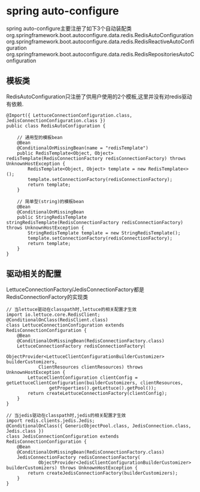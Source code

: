 # spring auto-configure

spring auto-configure主要注册了如下3个自动装配类
org.springframework.boot.autoconfigure.data.redis.RedisAutoConfiguration
org.springframework.boot.autoconfigure.data.redis.RedisReactiveAutoConfiguration
org.springframework.boot.autoconfigure.data.redis.RedisRepositoriesAutoConfiguration

## 模板类
RedisAutoConfiguration只注册了供用户使用的2个模板,这里并没有对redis驱动有依赖.
```text
@Import({ LettuceConnectionConfiguration.class, JedisConnectionConfiguration.class })
public class RedisAutoConfiguration {

    // 通用型的模板bean
	@Bean
	@ConditionalOnMissingBean(name = "redisTemplate")
	public RedisTemplate<Object, Object> redisTemplate(RedisConnectionFactory redisConnectionFactory) throws UnknownHostException {
		RedisTemplate<Object, Object> template = new RedisTemplate<>();
		template.setConnectionFactory(redisConnectionFactory);
		return template;
	}

    // 简单型(string)的模板bean
	@Bean
	@ConditionalOnMissingBean
	public StringRedisTemplate stringRedisTemplate(RedisConnectionFactory redisConnectionFactory) throws UnknownHostException {
		StringRedisTemplate template = new StringRedisTemplate();
		template.setConnectionFactory(redisConnectionFactory);
		return template;
	}
}
```

## 驱动相关的配置
LettuceConnectionFactory/JedisConnectionFactory都是RedisConnectionFactory的实现类
```text
// 当lettuce驱动在classpath时,lettuce的相关配置才生效
import io.lettuce.core.RedisClient;
@ConditionalOnClass(RedisClient.class)
class LettuceConnectionConfiguration extends RedisConnectionConfiguration {
    @Bean
	@ConditionalOnMissingBean(RedisConnectionFactory.class)
	LettuceConnectionFactory redisConnectionFactory(
			ObjectProvider<LettuceClientConfigurationBuilderCustomizer> builderCustomizers,
			ClientResources clientResources) throws UnknownHostException {
		LettuceClientConfiguration clientConfig = getLettuceClientConfiguration(builderCustomizers, clientResources,
				getProperties().getLettuce().getPool());
		return createLettuceConnectionFactory(clientConfig);
	}
}

// 当jedis驱动在classpath时,jedis的相关配置才生效
import redis.clients.jedis.Jedis;
@ConditionalOnClass({ GenericObjectPool.class, JedisConnection.class, Jedis.class })
class JedisConnectionConfiguration extends RedisConnectionConfiguration {
    @Bean
	@ConditionalOnMissingBean(RedisConnectionFactory.class)
	JedisConnectionFactory redisConnectionFactory(
			ObjectProvider<JedisClientConfigurationBuilderCustomizer> builderCustomizers) throws UnknownHostException {
		return createJedisConnectionFactory(builderCustomizers);
	}
}
```
